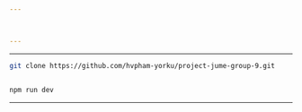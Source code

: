 ```yaml
---



---
```





---


```bash
git clone https://github.com/hvpham-yorku/project-jume-group-9.git
```

```bash
```


```bash
npm run dev
```

---


